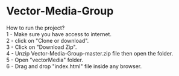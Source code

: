 # Vector-Media-Group
How to run the project?<br/>
1 - Make sure you have access to internet.<br/>
2 - click on "Clone or download".<br/>
3 - Click on "Download Zip".<br/>
4 - Unzip Vector-Media-Group-master.zip file then open the folder.<br/>
5 - Open "vectorMedia" folder.<br/>
6 - Drag and drop "index.html" file inside any browser.<br/> 

